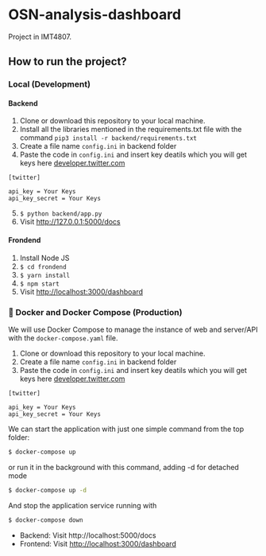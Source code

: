 # OSN-analysis-dashboard
Project in IMT4807.

## How to run the project?

### Local (Development)

#### Backend
1. Clone or download this repository to your local machine.
2. Install all the libraries mentioned in the requirements.txt file with the command `pip3 install -r backend/requirements.txt`
3. Create a file name `config.ini` in backend folder
4. Paste the code in `config.ini` and insert key deatils which you will get keys here [developer.twitter.com](https://developer.twitter.com/en)
```
[twitter]

api_key = Your Keys
api_key_secret = Your Keys
```
5. `$ python backend/app.py`
6. Visit http://127.0.0.1:5000/docs

#### Frondend
1. Install Node JS
2. `$ cd frondend`
3. `$ yarn install`
4. `$ npm start`
5. Visit [http://localhost:3000/dashboard](http://localhost:3000/dashboard)

### 🐳 Docker and Docker Compose (Production)
We will use Docker Compose to manage the instance of web and server/API with the `docker-compose.yaml` file.

1. Clone or download this repository to your local machine.
2. Create a file name `config.ini` in backend folder
3. Paste the code in `config.ini` and insert key deatils which you will get keys here [developer.twitter.com](https://developer.twitter.com/en)
```
[twitter]

api_key = Your Keys
api_key_secret = Your Keys
```

We can start the application with just one simple command from the top folder:
```bash
$ docker-compose up
```

or run it in the background with this command, adding -d for detached mode

```bash
$ docker-compose up -d
```

And stop the application service running with

```bash
$ docker-compose down
```

* Backend: Visit http://localhost:5000/docs
* Frontend: Visit [http://localhost:3000/dashboard](http://localhost:3000/dashboard)
